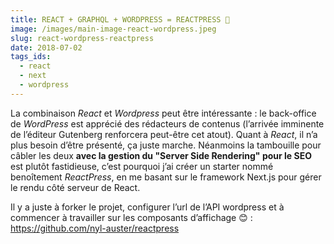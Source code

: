 ```yaml
---
title: REACT + GRAPHQL + WORDPRESS = REACTPRESS 💛
image: /images/main-image-react-wordpress.jpeg
slug: react-wordpress-reactpress
date: 2018-07-02
tags_ids:
  - react
  - next
  - wordpress
---
```


La combinaison _React_ et _Wordpress_ peut être intéressante : le back-office de _WordPress_ est apprécié des rédacteurs de contenus (l’arrivée imminente de l’éditeur Gutenberg renforcera peut-être cet atout). Quant à _React_, il n’a plus besoin d’être présenté, ça juste marche. Néanmoins la tambouille pour câbler les deux **avec la gestion du "Server Side Rendering" pour le SEO** est plutôt fastidieuse, c’est pourquoi j’ai créer un starter nommé benoîtement _ReactPress_, en me basant sur le framework Next.js pour gérer le rendu côté serveur de React.

Il y a juste à forker le projet, configurer l’url de l’API wordpress et à commencer à travailler sur les composants d’affichage 😊 : https://github.com/nyl-auster/reactpress
